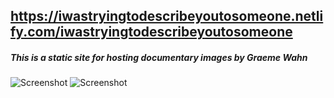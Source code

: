 ## https://iwastryingtodescribeyoutosomeone.netlify.com/iwastryingtodescribeyoutosomeone

  
##### This is a static site for hosting documentary images by Graeme Wahn

![Screenshot](https://raw.github.com/zibs/wahngraeme/gh-pages/img/readme1.png)
![Screenshot](https://raw.github.com/zibs/wahngraeme/gh-pages/img/readme2.png)


